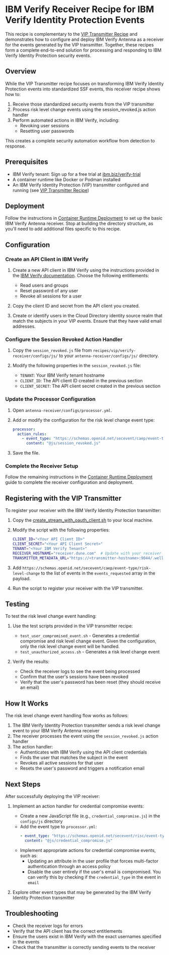 # IBM Verify Receiver Recipe for IBM Verify Identity Protection Events

This recipe is complementary to the [VIP Transmitter Recipe](../transmitter/README.md) and demonstrates how to configure and deploy IBM Verify Antenna as a receiver for the events generated by the VIP transmitter. Together, these recipes form a complete end-to-end solution for processing and responding to IBM Verify Identity Protection security events.

## Overview

While the VIP Transmitter recipe focuses on transforming IBM Verify Identity Protection events into standardized SSF events, this receiver recipe shows how to:

1. Receive those standardized security events from the VIP transmitter
2. Process risk level change events using the session_revoked.js action handler
3. Perform automated actions in IBM Verify, including:
   - Revoking user sessions
   - Resetting user passwords

This creates a complete security automation workflow from detection to response.

## Prerequisites

- IBM Verify tenant: Sign up for a free trial at [ibm.biz/verify-trial](https://ibm.biz/verify-trial)
- A container runtime like Docker or Podman installed
- An IBM Verify Identity Protection (VIP) transmitter configured and running (see [VIP Transmitter Recipe](../transmitter/README.md))

## Deployment

Follow the instructions in [Container Runtime Deployment](../../../deploying/receiver/container-runtime/README.md) to set up the basic IBM Verify Antenna receiver. Stop at building the directory structure, as you'll need to add additional files specific to this recipe.

## Configuration

### Create an API Client in IBM Verify

1. Create a new API client in IBM Verify using the instructions provided in the [IBM Verify documentation](https://www.ibm.com/docs/en/security-verify?topic=access-creating-api-clients). Choose the following entitlements:
   - Read users and groups
   - Reset password of any user
   - Revoke all sessions for a user

2. Copy the client ID and secret from the API client you created.

3. Create or identify users in the Cloud Directory identity source realm that match the subjects in your VIP events. Ensure that they have valid email addresses.

### Configure the Session Revoked Action Handler

1. Copy the `session_revoked.js` file from `recipes/vip/verify-receiver/configs/js/` to your `antenna-receiver/configs/js/` directory.

2. Modify the following properties in the `session_revoked.js` file:
   - `TENANT`: Your IBM Verify tenant hostname
   - `CLIENT_ID`: The API client ID created in the previous section
   - `CLIENT_SECRET`: The API client secret created in the previous section

### Update the Processor Configuration

1. Open `antenna-receiver/configs/processor.yml`.

2. Add or modify the configuration for the risk level change event type:

   ```yaml
   processor:
     action_rules:
       - event_type: "https://schemas.openid.net/secevent/caep/event-type/risk-level-change"
         content: "@js/session_revoked.js"
   ```

3. Save the file.

### Complete the Receiver Setup

Follow the remaining instructions in the [Container Runtime Deployment](../../../deploying/receiver/container-runtime/README.md) guide to complete the receiver configuration and deployment.

## Registering with the VIP Transmitter

To register your receiver with the IBM Verify Identity Protection transmitter:

1. Copy the [create_stream_with_oauth_client.sh](../../../deploying/receiver/scripts/) to your local machine.

2. Modify the script with the following properties:
   ```bash
   CLIENT_ID="<Your API Client ID>"
   CLIENT_SECRET="<Your API Client Secret>"
   TENANT="<Your IBM Verify Tenant>"
   RECEIVER_HOSTNAME="receiver.dune.com"  # Update with your receiver hostname
   TRANSMITTER_METADATA_URL="https://<transmitter-hostname>:9044/.well-known/ssf-configuration"
   ```

3. Add `https://schemas.openid.net/secevent/caep/event-type/risk-level-change` to the list of events in the `events_requested` array in the payload.

4. Run the script to register your receiver with the VIP transmitter.

## Testing

To test the risk level change event handling:

1. Use the test scripts provided in the VIP transmitter recipe:
   - `test_user_compromised_event.sh` - Generates a credential compromise and risk level change event. Given the configuration, only the risk level change event will be handled.
   - `test_unauthorized_access.sh` - Generates a risk level change event

2. Verify the results:
   - Check the receiver logs to see the event being processed
   - Confirm that the user's sessions have been revoked
   - Verify that the user's password has been reset (they should receive an email)

## How It Works

The risk level change event handling flow works as follows:

1. The IBM Verify Identity Protection transmitter sends a risk level change event to your IBM Verify Antenna receiver
2. The receiver processes the event using the `session_revoked.js` action handler
3. The action handler:
   - Authenticates with IBM Verify using the API client credentials
   - Finds the user that matches the subject in the event
   - Revokes all active sessions for that user
   - Resets the user's password and triggers a notification email

## Next Steps

After successfully deploying the VIP receiver:

1. Implement an action handler for credential compromise events:
   - Create a new JavaScript file (e.g., `credential_compromise.js`) in the `configs/js` directory
   - Add the event type to `processor.yml`:
     ```yaml
     - event_type: "https://schemas.openid.net/secevent/risc/event-type/credential-compromise"
       content: "@js/credential_compromise.js"
     ```
   - Implement appropriate actions for credential compromise events, such as:
     - Updating an attribute in the user profile that forces multi-factor authentication through an access policy
     - Disable the user entirely if the user's email is compromised. You can verify this by checking if the `credential_type` in the event in `email`
     
2. Explore other event types that may be generated by the IBM Verify Identity Protection transmitter

## Troubleshooting

- Check the receiver logs for errors
- Verify that the API client has the correct entitlements
- Ensure the users exist in IBM Verify with the exact usernames specified in the events
- Check that the transmitter is correctly sending events to the receiver